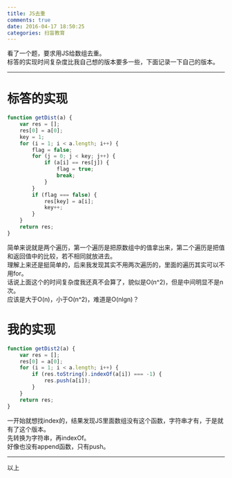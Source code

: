 ```yaml
---
title: JS去重
comments: true
date: 2016-04-17 18:50:25
categories: 扫盲教育
---
```

看了一个题，要求用JS给数组去重。  
标答的实现时间复杂度比我自己想的版本要多一些，下面记录一下自己的版本。  
<!-- more -->
***
# 标答的实现
``` javascript
function getDist(a) {　　
    var res = [];　　
    res[0] = a[0];　　
    key = 1;　　
    for (i = 1; i < a.length; i++) {　　
        flag = false;　　
        for (j = 0; j < key; j++) {　　
            if (a[i] == res[j]) {　　
                flag = true;　　
                break;　　
            }　　
        }
        if (flag === false) {
            res[key] = a[i];　　
            key++;　　
        }　　
    }　　
    return res;　　
}
```
简单来说就是两个遍历，第一个遍历是把原数组中的值拿出来，第二个遍历是把值和返回值中的比较，若不相同就放进去。  
理解上来还是挺简单的，后来我发现其实不用两次遍历的，里面的遍历其实可以不用for。  
话说上面这个的时间复杂度我还真不会算了，貌似是O(n^2)，但是中间明显不是n次。  
应该是大于O(n)，小于O(n^2)，难道是O(nlgn)？  
# 我的实现
``` javascript
function getDist2(a) {
	var res = [];
	res[0] = a[0];
	for (i = 1; i < a.length; i++) {
		if (res.toString().indexOf(a[i]) === -1) {
			res.push(a[i]);
		}
	}
	return res;
}
```
一开始就想找index的，结果发现JS里面数组没有这个函数，字符串才有，于是就有了这个版本。  
先转换为字符串，再indexOf。  
好像也没有append函数，只有push。  
***
以上
